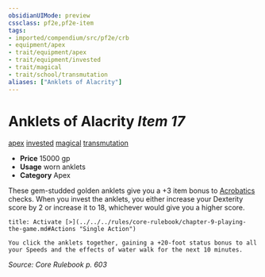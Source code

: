 ```yaml
---
obsidianUIMode: preview
cssclass: pf2e,pf2e-item
tags:
- imported/compendium/src/pf2e/crb
- equipment/apex
- trait/equipment/apex
- trait/equipment/invested
- trait/magical
- trait/school/transmutation
aliases: ["Anklets of Alacrity"]
---
```

# Anklets of Alacrity *Item 17*  
[apex](apex.md)  [invested](invested.md)  [magical](magical.md)  [transmutation](transmutation.md)  

- **Price** 15000 gp
- **Usage** worn anklets
- **Category** Apex

These gem-studded golden anklets give you a +3 item bonus to [Acrobatics](../../skills.md#Acrobatics) checks. When you invest the anklets, you either increase your Dexterity score by 2 or increase it to 18, whichever would give you a higher score.

```ad-embed-ability
title: Activate [>](../../../rules/core-rulebook/chapter-9-playing-the-game.md#Actions "Single Action")

You click the anklets together, gaining a +20-foot status bonus to all your Speeds and the effects of water walk for the next 10 minutes.
```

*Source: Core Rulebook p. 603*
